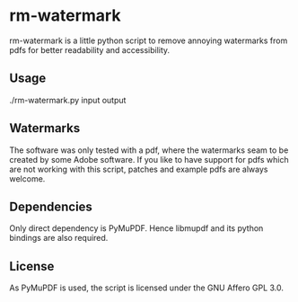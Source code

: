 # rm-watermark

rm-watermark is a little python script to remove annoying watermarks from pdfs
for better readability and accessibility.

## Usage

./rm-watermark.py input output

## Watermarks
The software was only tested with a pdf, where the watermarks seam to be created
by some Adobe software. If you like to have support for pdfs which are not
working with this script, patches and example pdfs are always welcome. 

## Dependencies
Only direct dependency is PyMuPDF. Hence libmupdf and its python bindings are
also required.

## License

As PyMuPDF is used, the script is licensed under the GNU Affero GPL 3.0.
